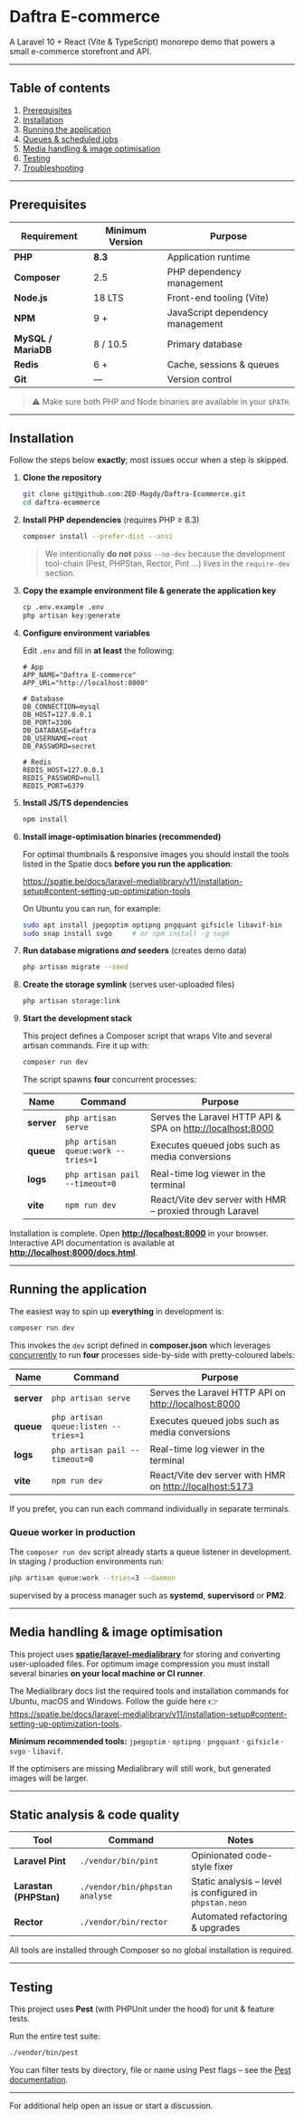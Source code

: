 # Daftra E-commerce

A Laravel 10 + React (Vite & TypeScript) monorepo demo that powers a small e-commerce storefront and API.

---

## Table of contents

1. [Prerequisites](#prerequisites)
2. [Installation](#installation)
3. [Running the application](#running-the-application)
4. [Queues & scheduled jobs](#queues--scheduled-jobs)
5. [Media handling & image optimisation](#media-handling--image-optimisation)
6. [Testing](#testing)
7. [Troubleshooting](#troubleshooting)

---

## Prerequisites

| Requirement | Minimum Version | Purpose |
|-------------|-----------------|---------|
| **PHP** | **8.3** | Application runtime |
| **Composer** | 2.5 | PHP dependency management |
| **Node.js** | 18 LTS | Front-end tooling (Vite) |
| **NPM** | 9 + | JavaScript dependency management |
| **MySQL / MariaDB** | 8 / 10.5 | Primary database |
| **Redis** | 6 + | Cache, sessions & queues |
| **Git** | — | Version control |

> ⚠️  Make sure both PHP and Node binaries are available in your `$PATH`.

---

## Installation

Follow the steps below **exactly**; most issues occur when a step is skipped.

1. **Clone the repository**

   ```bash
   git clone git@github.com:ZED-Magdy/Daftra-Ecommerce.git
   cd daftra-ecommerce
   ```

2. **Install PHP dependencies** (requires PHP ≥ 8.3)

   ```bash
   composer install --prefer-dist --ansi
   ```

   > We intentionally **do not** pass `--no-dev` because the development tool-chain (Pest, PHPStan, Rector, Pint …) lives in the `require-dev` section.

3. **Copy the example environment file & generate the application key**

   ```bash
   cp .env.example .env
   php artisan key:generate
   ```

4. **Configure environment variables**

   Edit `.env` and fill in **at least** the following:

   ```dotenv
   # App
   APP_NAME="Daftra E-commerce"
   APP_URL="http://localhost:8000"

   # Database
   DB_CONNECTION=mysql
   DB_HOST=127.0.0.1
   DB_PORT=3306
   DB_DATABASE=daftra
   DB_USERNAME=root
   DB_PASSWORD=secret

   # Redis
   REDIS_HOST=127.0.0.1
   REDIS_PASSWORD=null
   REDIS_PORT=6379
   ```

5. **Install JS/TS dependencies**

   ```bash
   npm install
   ```

6. **Install image-optimisation binaries (recommended)**

   For optimal thumbnails & responsive images you should install the tools listed in the Spatie docs **before you run the application**:

   <https://spatie.be/docs/laravel-medialibrary/v11/installation-setup#content-setting-up-optimization-tools>

   On Ubuntu you can run, for example:

   ```bash
   sudo apt install jpegoptim optipng pngquant gifsicle libavif-bin
   sudo snap install svgo     # or npm install -g svgo
   ```

7. **Run database migrations _and_ seeders** (creates demo data)

   ```bash
   php artisan migrate --seed
   ```

8. **Create the storage symlink** (serves user-uploaded files)

   ```bash
   php artisan storage:link
   ```

9. **Start the development stack**

   This project defines a Composer script that wraps Vite and several artisan commands. Fire it up with:

   ```bash
   composer run dev
   ```

   The script spawns **four** concurrent processes:

   | Name    | Command                                   | Purpose |
   |---------|-------------------------------------------|---------|
   | **server** | `php artisan serve`                     | Serves the Laravel HTTP API & SPA on <http://localhost:8000> |
   | **queue**  | `php artisan queue:work --tries=1`      | Executes queued jobs such as media conversions |
   | **logs**   | `php artisan pail --timeout=0`          | Real-time log viewer in the terminal |
   | **vite**   | `npm run dev`                           | React/Vite dev server with HMR – proxied through Laravel |

Installation is complete. Open **<http://localhost:8000>** in your browser.  
Interactive API documentation is available at **<http://localhost:8000/docs.html>**.

---

## Running the application

The easiest way to spin up **everything** in development is:

```bash
composer run dev
```

This invokes the `dev` script defined in **composer.json** which leverages [concurrently](https://github.com/open-cli-tools/concurrently) to run **four** processes side-by-side with pretty-coloured labels:

| Name    | Command                                      | Purpose |
|---------|----------------------------------------------|---------|
| **server** | `php artisan serve`                        | Serves the Laravel HTTP API on <http://localhost:8000> |
| **queue**  | `php artisan queue:listen --tries=1`       | Executes queued jobs such as media conversions |
| **logs**   | `php artisan pail --timeout=0`             | Real-time log viewer in the terminal |
| **vite**   | `npm run dev`                              | React/Vite dev server with HMR on <http://localhost:5173> |

If you prefer, you can run each command individually in separate terminals.

### Queue worker in production

The `composer run dev` script already starts a queue listener in development.  
In staging / production environments run:

```bash
php artisan queue:work --tries=3 --daemon
```

supervised by a process manager such as **systemd**, **supervisord** or **PM2**.

---

## Media handling & image optimisation

This project uses **[spatie/laravel-medialibrary](https://github.com/spatie/laravel-medialibrary)** for storing and converting user-uploaded files. For optimum image compression you must install several binaries **on your local machine or CI runner**.

The Medialibrary docs list the required tools and installation commands for Ubuntu, macOS and Windows. Follow the guide here 👉  <https://spatie.be/docs/laravel-medialibrary/v11/installation-setup#content-setting-up-optimization-tools>.

**Minimum recommended tools:** `jpegoptim` · `optipng` · `pngquant` · `gifsicle` · `svgo` · `libavif`.

If the optimisers are missing Medialibrary will still work, but generated images will be larger.

---

## Static analysis & code quality

| Tool | Command | Notes |
|------|---------|-------|
| **Laravel Pint** | `./vendor/bin/pint` | Opinionated code-style fixer |
| **Larastan (PHPStan)** | `./vendor/bin/phpstan analyse` | Static analysis – level is configured in `phpstan.neon` |
| **Rector** | `./vendor/bin/rector` | Automated refactoring & upgrades |

All tools are installed through Composer so no global installation is required.

---

## Testing

This project uses **Pest** (with PHPUnit under the hood) for unit & feature tests.

Run the entire test suite:

```bash
./vendor/bin/pest
```

You can filter tests by directory, file or name using Pest flags – see the [Pest documentation](https://pestphp.com/docs/filters).

---

For additional help open an issue or start a discussion.
